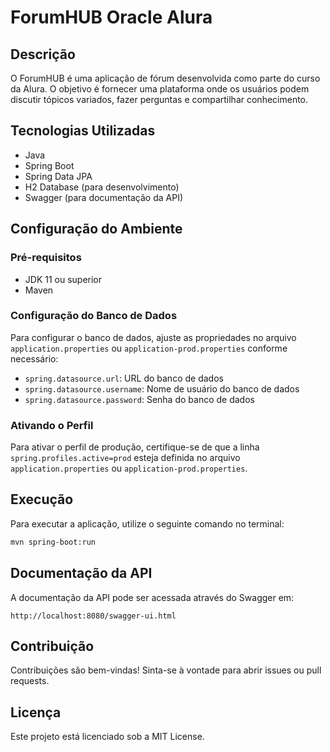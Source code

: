 # ForumHUB Oracle Alura

## Descrição
O ForumHUB é uma aplicação de fórum desenvolvida como parte do curso da Alura. O objetivo é fornecer uma plataforma onde os usuários podem discutir tópicos variados, fazer perguntas e compartilhar conhecimento.

## Tecnologias Utilizadas
- Java
- Spring Boot
- Spring Data JPA
- H2 Database (para desenvolvimento)
- Swagger (para documentação da API)

## Configuração do Ambiente
### Pré-requisitos
- JDK 11 ou superior
- Maven

### Configuração do Banco de Dados
Para configurar o banco de dados, ajuste as propriedades no arquivo `application.properties` ou `application-prod.properties` conforme necessário:
- `spring.datasource.url`: URL do banco de dados
- `spring.datasource.username`: Nome de usuário do banco de dados
- `spring.datasource.password`: Senha do banco de dados

### Ativando o Perfil
Para ativar o perfil de produção, certifique-se de que a linha `spring.profiles.active=prod` esteja definida no arquivo `application.properties` ou `application-prod.properties`.

## Execução
Para executar a aplicação, utilize o seguinte comando no terminal:
```bash
mvn spring-boot:run
```

## Documentação da API
A documentação da API pode ser acessada através do Swagger em:
```
http://localhost:8080/swagger-ui.html
```

## Contribuição
Contribuições são bem-vindas! Sinta-se à vontade para abrir issues ou pull requests.

## Licença
Este projeto está licenciado sob a MIT License.
